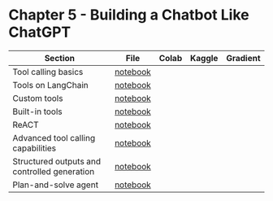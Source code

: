 # Chapter 5 - Building a Chatbot Like ChatGPT


| Section	| File | Colab	 | Kaggle	| Gradient |
|-----------|--------|--------|-----------|----------|
| Tool calling basics | [notebook](tools_with_llm_example.ipynb)  |        | | |
| Tools on LangChain | [notebook](tools_langchain.ipynb)  |        | | |
| Custom tools | [notebook](custom_tools.ipynb)     |        | | |
| Built-in tools | [notebook](built-in_tools.ipynb)     |        |   |   |
| ReACT | [notebook](react_example.ipynb)     |       |   |   |
| Advanced tool calling capabilities | [notebook](tool_node.ipynb)     |       |   |   |
| Structured outputs and controlled generation  | [notebook](structured_output.ipynb)     |       |   |   |
| Plan-and-solve agent  | [notebook](plan_and_solve.ipynb)     |       |   |   |
